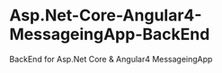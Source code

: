 # Asp.Net-Core-Angular4-MessageingApp-BackEnd
BackEnd for Asp.Net Core &amp; Angular4 MessageingApp
